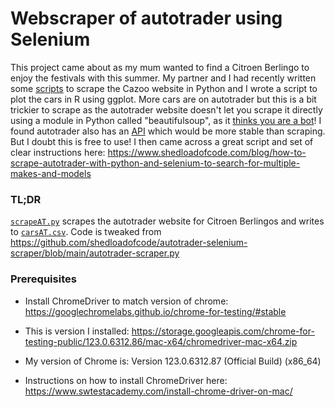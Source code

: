 # Webscraper of autotrader using Selenium 

This project came about as my mum wanted to find a Citroen Berlingo to enjoy the festivals with this summer. My partner and I had recently written some [scripts](https://github.com/pmacg/cazooScraper) to scrape the Cazoo website in Python and I wrote a script to plot the cars in R using ggplot. More cars are on autotrader but this is a bit trickier to scrape as the autotrader website doesn't let you scrape it directly using a module in Python called "beautifulsoup", as it [thinks you are a bot](https://github.com/AmeliaES/cars/tree/f13d63fff0366a4ab55f93fc0c9050877eb5d4c3)! I found autotrader also has an [API](https://www.autotrader.co.uk/partners/retailer/auto-trader-connect) which would be more stable than scraping. But I doubt this is free to use! I then came across a great script and set of clear instructions here: https://www.shedloadofcode.com/blog/how-to-scrape-autotrader-with-python-and-selenium-to-search-for-multiple-makes-and-models

### TL;DR
[`scrapeAT.py`](scrapeAT.py) scrapes the autotrader website for Citroen Berlingos and writes to [`carsAT.csv`](carsAT.csv). Code is tweaked from https://github.com/shedloadofcode/autotrader-selenium-scraper/blob/main/autotrader-scraper.py


### Prerequisites
* Install ChromeDriver to match version of chrome: https://googlechromelabs.github.io/chrome-for-testing/#stable

* This is version I installed:
https://storage.googleapis.com/chrome-for-testing-public/123.0.6312.86/mac-x64/chromedriver-mac-x64.zip

* My version of Chrome is: Version 123.0.6312.87 (Official Build) (x86_64)

* Instructions on how to install ChromeDriver here:
https://www.swtestacademy.com/install-chrome-driver-on-mac/


